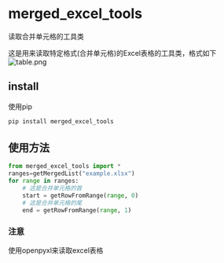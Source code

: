 # merged_excel_tools
读取合并单元格的工具类

这是用来读取特定格式(合并单元格)的Excel表格的工具类，格式如下
![table.png](https://s1.ax1x.com/2018/08/13/Pg8gH0.png)

## install
使用pip
```python
pip install merged_excel_tools
```
## 使用方法
```python
from merged_excel_tools import *
ranges=getMergedList("example.xlsx")
for range in ranges:
    # 这是合并单元格的首
    start = getRowFromRange(range, 0)
    # 这是合并单元格的尾
    end = getRowFromRange(range, 1)
```

### 注意
使用openpyxl来读取excel表格
